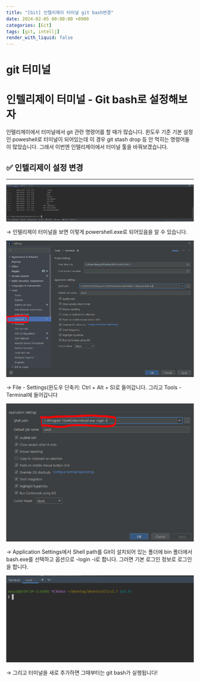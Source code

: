 ```yaml
---
title: "[Git] 인텔리제이 터미널 git bash변경"
date: 2024-02-05 00:00:00 +0900
categories: [Git]
tags: [git, intellj]
render_with_liquid: false
---
```


# git 터미널

# 인텔리제이 터미널 - Git bash로 설정해보자

인텔리제이에서 터미널에서 git 관련 명령어를 할 때가 많습니다. 윈도우 기준 기본 설정인 poweshell로 터미널이 되어있는데 이 경우 git stash drop 등 안 먹히는 명령어들이 많았습니다. 그래서 이번엔 인텔리제이에서 터미널 툴을 바꿔보겠습니다.

## ✅ 인텔리제이 설정 변경

---

![Untitled](/assets/img/Git/Terminal/Untitled.png)

→ 인텔리제이 터미널을 보면 이렇게 powershell.exe로 되어있음을 알 수 있습니다.

![Untitled](/assets/img/Git/Terminal/Untitled%201.png)

→ File - Settings(윈도우 단축키: Ctrl + Alt + S)로 들어갑니다. 그리고 Tools - Terminal에 들어갑니다

![Untitled](/assets/img/Git/Terminal/Untitled%202.png)

→ Application Settings에서 Shell path를 Git이 설치되어 있는 폴더에 bin 폴더에서 bash.exe를 선택하고 옵션으로 -login -i로 합니다. 그러면 기본 로그인 정보로 로그인을 합니다.

![Untitled](/assets/img/Git/Terminal/Untitled%203.png)

→ 그리고 터미널을 새로 추가하면 그때부터는 git bash가 실행됩니다!
